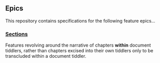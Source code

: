 ## Epics

This repository contains specifications for the following feature epics...

### [Sections](./Sections)

Features revolving around the narrative of chapters **within** document tiddlers, rather than chapters excised into their own tiddlers only to be transcluded within a document tiddler.
